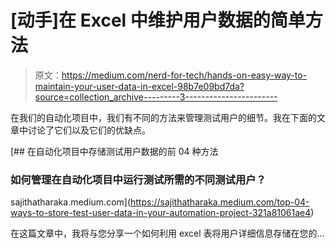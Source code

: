 # [动手]在 Excel 中维护用户数据的简单方法

> 原文：<https://medium.com/nerd-for-tech/hands-on-easy-way-to-maintain-your-user-data-in-excel-98b7e09bd7da?source=collection_archive---------3----------------------->

在我们的自动化项目中，我们有不同的方法来管理测试用户的细节。我在下面的文章中讨论了它们以及它们的优缺点。

[](https://sajithatharaka.medium.com/top-04-ways-to-store-test-user-data-in-your-automation-project-321a81061ae4) [## 在自动化项目中存储测试用户数据的前 04 种方法

### 如何管理在自动化项目中运行测试所需的不同测试用户？

sajithatharaka.medium.com](https://sajithatharaka.medium.com/top-04-ways-to-store-test-user-data-in-your-automation-project-321a81061ae4) 

在这篇文章中，我将与您分享一个如何利用 excel 表将用户详细信息存储在您的…